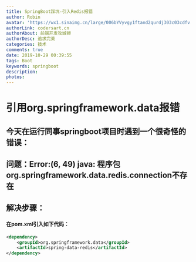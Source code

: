 ```yaml
---
title: SpringBoot踩坑-引入Redis报错
author: Robin
avatar: 'https://wx1.sinaimg.cn/large/006bYVyvgy1ftand2qurdj303c03cdfv.jpg'
authorLink: codersart.cn
authorAbout: 前端开发攻城狮
authorDesc: 追求完美
categories: 技术
comments: true
date: 2019-10-29 00:39:55
tags: Boot
keywords: springboot
description:
photos:
---
```

# 引用org.springframework.data报错
## 今天在运行同事springboot项目时遇到一个很奇怪的错误：
## 问题：Error:(6, 49) java: 程序包org.springframework.data.redis.connection不存在
## 解决步骤：
#### 在pom.xml引入如下代码：
``` XML
<dependency>
    <groupId>org.springframework.data</groupId>
    <artifactId>spring-data-redis</artifactId>
</dependency>
```
